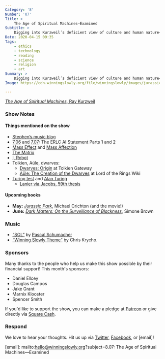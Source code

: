 ```yaml
---
Category: '8'
Number: '07'
Title: >
    The Age of Spiritual Machines—Examined
Subtitle: >
    Digging into Kurzweil’s deficient view of culture and human nature—from sex and family to epistemology and human dignity.
Date: 2020-04-15 09:35
Tags:
    - ethics
    - technology
    - reading
    - science
    - religion
    - art
Summary: >
    Digging into Kurzweil’s deficient view of culture and human nature—from sex and family to epistemology and human dignity.
Image: https://cdn.winningslowly.org/file/winningslowly/images/jurassic-park.jpg

---
```


[<cite>The Age of Spiritual Machines</cite>, Ray Kurzweil](https://www.alibris.com/The-Age-of-Spiritual-Machines-Ray-Kurzweil-PhD/book/167799)

### Show Notes

#### Things mentioned on the show

- [Stephen’s music blog](https://independentclauses.com)
- [7.06](https://winningslowly.org/7.06/) and [7.07](https://winningslowly.org/7.07/): The ERLC AI Statement Parts 1 and 2
- [Mass Effect](https://en.wikipedia.org/wiki/Mass_Effect) and [Mass Affection](https://massaffection.com)
- [The Matrix](https://en.wikipedia.org/wiki/The_Matrix_(franchise))
- [I, Robot](https://www.alibris.com/I-Robot-Isaac-Asimov/book/28214807)
- Tolkien, Aüle, dwarves:
    - [Dwarves: Origin](http://tolkiengateway.net/wiki/Dwarves#Origin) at Tolkien Gateway
    - [Aüle: The Creation of the Dwarves](https://lotr.fandom.com/wiki/Aulë#The_Creation_of_the_Dwarves) at Lord of the Rings Wiki
- [Turing test](https://en.m.wikipedia.org/wiki/Turing_test) and [Alan Turing](https://en.m.wikipedia.org/wiki/Alan_Turing)
    - [Lanier via Jacobs, 59th thesis](https://hedgehogreview.com/blog/infernal-machine/posts/79-theses-on-technology-for-disputation)


#### Upcoming books

- **May:** [<cite>Jurassic Park</cite>](https://www.alibris.com/Jurassic-Park-Michael-Crichton/book/3483033), Michael Crichton (and the movie!)
- **June:** [<cite>Dark Matters: On the Surveillance of Blackness</cite>](https://www.alibris.com/Dark-Matters-On-the-Surveillance-of-Blackness-Simone-Browne/book/32087130), Simone Brown

### Music

* [“SOL”](https://open.spotify.com/track/1WelRkfJWRUaitrogpQbjt?si=wgCp2IPkThqConHlt68S9w) by [Pascal Schumacher](https://www.pascalschumacher.com)
* [“Winning Slowly Theme”](https://soundcloud.com/chriskrycho/winning-slowly) by Chris Krycho.

### Sponsors

Many thanks to the people who help us make this show possible by their financial support! This month's sponsors:

* Daniel Ellcey
* Douglas Campos
* Jake Grant
* Marnix Klooster
* Spencer Smith

If you'd like to support the show, you can make a pledge at <a href='https://www.patreon.com/winningslowly' rel='payment'>Patreon</a> or give directly via [Square Cash](https://cash.me/$winningslowly).

### Respond

We love to hear your thoughts. Hit us up via [Twitter](https://www.twitter.com/winningslowly), [Facebook](https://www.facebook.com/winningslowlypodcast), or [email]!

[email]: mailto:hello@winningslowly.org?subject=8.07: The Age of Spiritual Machines—Examined
